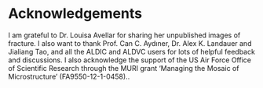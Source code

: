 ﻿# Acknowledgements

I am grateful to Dr. Louisa Avellar for sharing her unpublished images of fracture. I also want
to thank Prof. Can C. Aydıner, Dr. Alex K. Landauer and Jialiang Tao, and all the ALDIC and
ALDVC users for lots of helpful feedback and discussions. I also acknowledge the support of
the US Air Force Office of Scientific Research through the MURI grant ‘Managing the Mosaic of
Microstructure’ (FA9550-12-1-0458)..